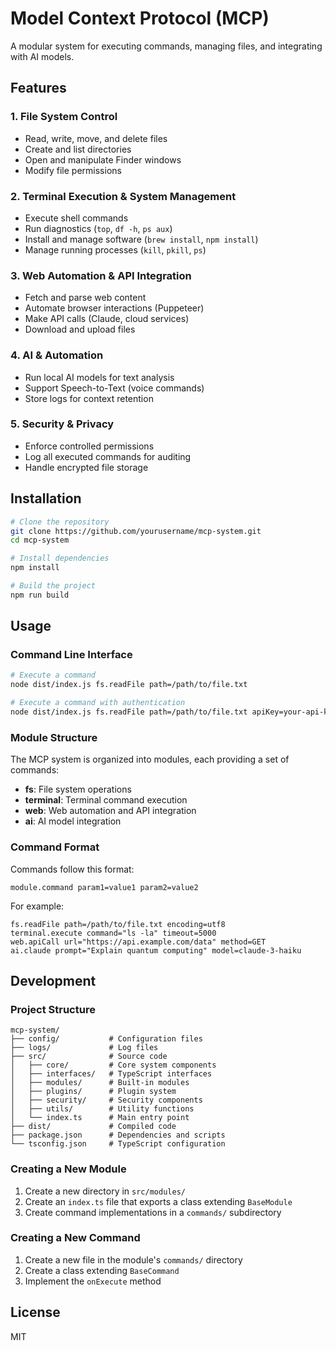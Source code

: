 # Model Context Protocol (MCP)

A modular system for executing commands, managing files, and integrating with AI models.

## Features

### 1. File System Control
- Read, write, move, and delete files
- Create and list directories
- Open and manipulate Finder windows
- Modify file permissions

### 2. Terminal Execution & System Management
- Execute shell commands
- Run diagnostics (`top`, `df -h`, `ps aux`)
- Install and manage software (`brew install`, `npm install`)
- Manage running processes (`kill`, `pkill`, `ps`)

### 3. Web Automation & API Integration
- Fetch and parse web content
- Automate browser interactions (Puppeteer)
- Make API calls (Claude, cloud services)
- Download and upload files

### 4. AI & Automation
- Run local AI models for text analysis
- Support Speech-to-Text (voice commands)
- Store logs for context retention

### 5. Security & Privacy
- Enforce controlled permissions
- Log all executed commands for auditing
- Handle encrypted file storage

## Installation

```bash
# Clone the repository
git clone https://github.com/yourusername/mcp-system.git
cd mcp-system

# Install dependencies
npm install

# Build the project
npm run build
```

## Usage

### Command Line Interface

```bash
# Execute a command
node dist/index.js fs.readFile path=/path/to/file.txt

# Execute a command with authentication
node dist/index.js fs.readFile path=/path/to/file.txt apiKey=your-api-key
```

### Module Structure

The MCP system is organized into modules, each providing a set of commands:

- **fs**: File system operations
- **terminal**: Terminal command execution
- **web**: Web automation and API integration
- **ai**: AI model integration

### Command Format

Commands follow this format:

```
module.command param1=value1 param2=value2
```

For example:

```
fs.readFile path=/path/to/file.txt encoding=utf8
terminal.execute command="ls -la" timeout=5000
web.apiCall url="https://api.example.com/data" method=GET
ai.claude prompt="Explain quantum computing" model=claude-3-haiku
```

## Development

### Project Structure

```
mcp-system/
├── config/           # Configuration files
├── logs/             # Log files
├── src/              # Source code
│   ├── core/         # Core system components
│   ├── interfaces/   # TypeScript interfaces
│   ├── modules/      # Built-in modules
│   ├── plugins/      # Plugin system
│   ├── security/     # Security components
│   ├── utils/        # Utility functions
│   └── index.ts      # Main entry point
├── dist/             # Compiled code
├── package.json      # Dependencies and scripts
└── tsconfig.json     # TypeScript configuration
```

### Creating a New Module

1. Create a new directory in `src/modules/`
2. Create an `index.ts` file that exports a class extending `BaseModule`
3. Create command implementations in a `commands/` subdirectory

### Creating a New Command

1. Create a new file in the module's `commands/` directory
2. Create a class extending `BaseCommand`
3. Implement the `onExecute` method

## License

MIT 
